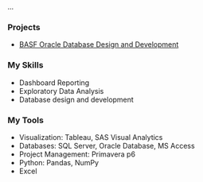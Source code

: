 ...

### Projects
* [BASF Oracle Database Design and Development](https://github.com/ericpham1215/BASFcompany)

### My Skills
* Dashboard Reporting
* Exploratory Data Analysis
* Database design and development


### My Tools
* Visualization: Tableau, SAS Visual Analytics
* Databases: SQL Server, Oracle Database, MS Access
* Project Management: Primavera p6
* Python: Pandas, NumPy
* Excel

